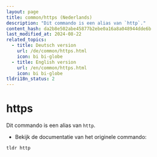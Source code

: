 ```yaml
---
layout: page
title: common/https (Nederlands)
description: "Dit commando is een alias van `http`."
content_hash: da2b8e502abe45877b2ebe0a16a8a048944dde6b
last_modified_at: 2024-08-22
related_topics:
  - title: Deutsch version
    url: /de/common/https.html
    icon: bi bi-globe
  - title: English version
    url: /en/common/https.html
    icon: bi bi-globe
tldri18n_status: 2
---
```

# https

Dit commando is een alias van `http`.

- Bekijk de documentatie van het originele commando:

`tldr http`
